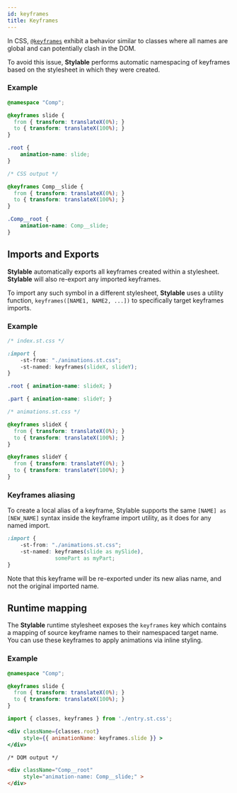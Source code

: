 ```yaml
---
id: keyframes
title: Keyframes
---
```


In CSS, [`@keyframes`](https://developer.mozilla.org/en-US/docs/Web/CSS/@keyframes) exhibit a behavior similar to classes where all names are global and can potentially clash in the DOM.

To avoid this issue, **Stylable** performs automatic namespacing of keyframes based on the stylesheet in which they were created.


### Example

```css 
@namespace "Comp";

@keyframes slide {
  from { transform: translateX(0%); }
  to { transform: translateX(100%); }
}

.root { 
    animation-name: slide; 
}
```

```css
/* CSS output */

@keyframes Comp__slide {
  from { transform: translateX(0%); }
  to { transform: translateX(100%); }
}

.Comp__root { 
    animation-name: Comp__slide;
}
```

## Imports and Exports

**Stylable** automatically exports all keyframes created within a stylesheet. **Stylable** will also re-export any imported keyframes.

To import any such symbol in a different stylesheet, **Stylable** uses a utility function, `keyframes([NAME1, NAME2, ...])` to specifically target keyframes imports.

### Example

```css
/* index.st.css */

:import {
    -st-from: "./animations.st.css";
    -st-named: keyframes(slideX, slideY);
}

.root { animation-name: slideX; }

.part { animation-name: slideY; }
```

```css
/* animations.st.css */

@keyframes slideX {
  from { transform: translateX(0%); }
  to { transform: translateX(100%); }
}

@keyframes slideY {
  from { transform: translateY(0%); }
  to { transform: translateY(100%); }
}
```

### Keyframes aliasing

To create a local alias of a keyframe, Stylable supports the same `[NAME] as [NEW_NAME]` syntax inside the keyframe import utility, as it does for any named import.

```css
:import {
    -st-from: "./animations.st.css";
    -st-named: keyframes(slide as mySlide),
               somePart as myPart;
}
```

Note that this keyframe will be re-exported under its new alias name, and not the original imported name.

## Runtime mapping

The **Stylable** runtime stylesheet exposes the `keyframes` key which contains a mapping of source keyframe names to their namespaced target name.
You can use these keyframes to apply animations via inline styling.

### Example

```css
@namespace "Comp";

@keyframes slide {
  from { transform: translateX(0%); }
  to { transform: translateX(100%); }
}
```

```jsx
import { classes, keyframes } from './entry.st.css';

<div className={classes.root}
     style={{ animationName: keyframes.slide }} >
</div>
```

```html
/* DOM output */

<div className="Comp__root"
     style="animation-name: Comp__slide;" >
</div>
```


